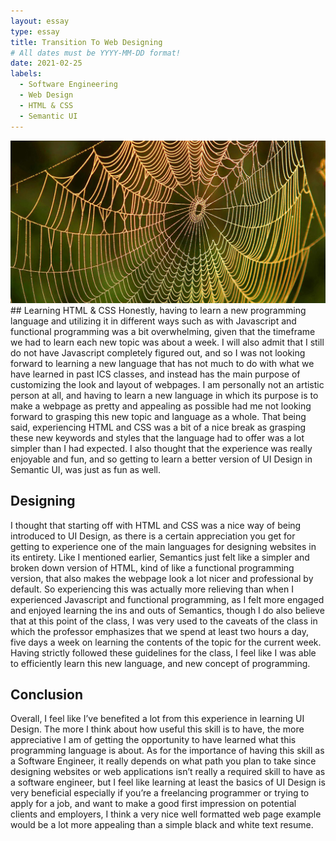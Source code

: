 ```yaml
---
layout: essay
type: essay
title: Transition To Web Designing
# All dates must be YYYY-MM-DD format!
date: 2021-02-25
labels:
  - Software Engineering
  - Web Design
  - HTML & CSS
  - Semantic UI
---
```

<img class="ui medium image" src="../images/spiderweb.jpg">
## Learning HTML & CSS
Honestly, having to learn a new programming language and utilizing it in different ways such as with Javascript and functional programming was a bit overwhelming, given that the timeframe we had to learn each new topic was about a week. I will also admit that I still do not have Javascript completely figured out, and so I was not looking forward to learning a new language that has not much to do with what we have learned in past ICS classes, and instead has the main purpose of customizing the look and layout of webpages. I am personally not an artistic person at all, and having to learn a new language in which its purpose is to make a webpage as pretty and appealing as possible had me not looking forward to grasping this new topic and language as a whole. That being said, experiencing HTML and CSS was a bit of a nice break as grasping these new keywords and styles that the language had to offer was a lot simpler than I had expected. I also thought that the experience was really enjoyable and fun, and so getting to learn a better version of UI Design in Semantic UI, was just as fun as well.

## Designing
I thought that starting off with HTML and CSS was a nice way of being introduced to UI Design, as there is a certain appreciation you get for getting to experience one of the main languages for designing websites in its entirety. Like I mentioned earlier, Semantics just felt like a simpler and broken down version of HTML, kind of like a functional programming version, that also makes the webpage look a lot nicer and professional by default. So experiencing this was actually more relieving than when I experienced Javascript and functional programming, as I felt more engaged and enjoyed learning the ins and outs of Semantics, though I do also believe that at this point of the class, I was very used to the caveats of the class in which the professor emphasizes that we spend at least two hours a day, five days a week on learning the contents of the topic for the current week. Having strictly followed these guidelines for the class, I feel like I was able to efficiently learn this new language, and new concept of programming.

## Conclusion
Overall, I feel like I’ve benefited a lot from this experience in learning UI Design. The more I think about how useful this skill is to have, the more appreciative I am of getting the opportunity to have learned what this programming language is about. As for the importance of having this skill as a Software Engineer, it really depends on what path you plan to take since designing websites or web applications isn’t really a required skill to have as a software engineer, but I feel like learning at least the basics of UI Design is very beneficial especially if you’re a freelancing programmer or trying to apply for a job, and want to make a good first impression on potential clients and employers, I think a very nice well formatted web page example would be a lot more appealing than a simple black and white text resume.
